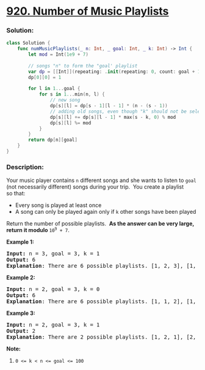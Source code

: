 # [920. Number of Music Playlists](https://leetcode.com/problems/number-of-music-playlists)

### Solution:
```swift
class Solution {
    func numMusicPlaylists(_ n: Int, _ goal: Int, _ k: Int) -> Int {
        let mod = Int(1e9 + 7)
        
        // songs "n" to form the "goal' playlist
        var dp = [[Int]](repeating: .init(repeating: 0, count: goal + 1), count: n + 1)
        dp[0][0] = 1
        
        for l in 1...goal {
            for s in 1...min(n, l) {
                // new song
                dp[s][l] = dp[s - 1][l - 1] * (n - (s - 1))
                // adding old songs, even though "k" should not be selected
                dp[s][l] += dp[s][l - 1] * max(s - k, 0) % mod
                dp[s][l] %= mod
            }
        }
        return dp[n][goal]
    }
}
```

### Description:

<div><p>Your music player contains <code>n</code>&nbsp;different songs and she wants to listen to <code>goal</code><strong> </strong>(not necessarily different) songs during your trip. &nbsp;You&nbsp;create&nbsp;a playlist so&nbsp;that:</p>

<ul>
	<li>Every song is played at least once</li>
	<li>A song can only be played again only if&nbsp;<code>k</code>&nbsp;other songs have been played</li>
</ul>

<p>Return the number of possible playlists.&nbsp; <strong>As the answer can be very large, return it modulo </strong><code>10<sup>9</sup> + 7</code>.</p>


<div>
<div>
<div>
<p><strong>Example 1:</strong></p>

<pre><strong>Input: </strong>n = <span id="example-input-1-1">3</span>, goal = <span id="example-input-1-2">3</span>, k = <span id="example-input-1-3">1</span>
<strong>Output: </strong><span id="example-output-1">6
<strong>Explanation</strong>: </span><span>There are 6 possible playlists. [1, 2, 3], [1, 3, 2], [2, 1, 3], [2, 3, 1], [3, 1, 2], [3, 2, 1].</span>
</pre>

<div>
<p><strong>Example 2:</strong></p>

<pre><strong>Input: </strong>n = <span id="example-input-2-1">2</span>, goal = <span id="example-input-2-2">3</span>, k = <span id="example-input-2-3">0</span>
<strong>Output: </strong><span id="example-output-2">6
</span><span id="example-output-1"><strong>Explanation</strong>: </span><span>There are 6 possible playlists. [1, 1, 2], [1, 2, 1], [2, 1, 1], [2, 2, 1], [2, 1, 2], [1, 2, 2]</span>
</pre>

<div>
<p><strong>Example 3:</strong></p>

<pre><strong>Input: </strong>n = <span id="example-input-3-1">2</span>, goal = <span id="example-input-3-2">3</span>, k = <span id="example-input-3-3">1</span>
<strong>Output: </strong><span id="example-output-3">2
<strong>Explanation</strong>: </span><span>There are 2 possible playlists. [1, 2, 1], [2, 1, 2]</span>
</pre>
</div>
</div>


<p><strong>Note:</strong></p>

<ol>
	<li><code>0 &lt;= k &lt; n &lt;= goal &lt;= 100</code></li>
</ol>
</div>
</div>
</div>
</div>